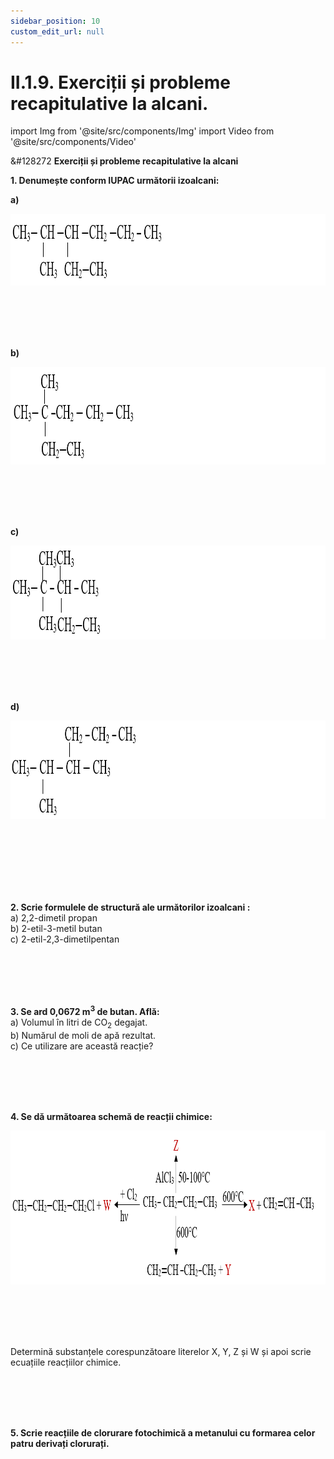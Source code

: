 ```yaml
---
sidebar_position: 10
custom_edit_url: null
---
```


# II.1.9. Exerciții și probleme recapitulative la alcani.


import Img from '@site/src/components/Img'
import Video from '@site/src/components/Video'





<div class="alert alert--warning" role="alert">

&#128272 **Exerciții și probleme recapitulative la alcani**

**1. Denumește conform IUPAC următorii izoalcani:**

**a)**


<Img className="img-responsive4" src="chimie/clasa10/capitolul2/II-1-8-exercitii-si-probleme-recapitulative-la-alcani-poza1-exercitiul1-pct-a-izoalcan1.png" width="1000" height="115" lazy={false} />

<br></br>
<br></br>

**b)**


<Img className="img-responsive4" src="chimie/clasa10/capitolul2/II-1-8-exercitii-si-probleme-recapitulative-la-alcani-poza2-exercitiul1-pct-b-izoalcan2.png" width="1000" height="156" lazy={false} />

<br></br>
<br></br>


**c)**


<Img className="img-responsive4" src="chimie/clasa10/capitolul2/II-1-8-exercitii-si-probleme-recapitulative-la-alcani-poza3-exercitiul1-pct-c-izoalcan3.png" width="1000" height="150" lazy={false} />

<br></br>
<br></br>


**d)**


<Img className="img-responsive4" src="chimie/clasa10/capitolul2/II-1-8-exercitii-si-probleme-recapitulative-la-alcani-poza4-exercitiul1-pct-d-izoalcan4.png" width="1000" height="157" lazy={false} />

<br></br>
<br></br>
<br></br>


**2. Scrie formulele de structură ale următorilor izoalcani :**   
a) 2,2-dimetil propan    
b) 2-etil-3-metil butan    
c) 2-etil-2,3-dimetilpentan



<br></br>
<br></br>



**3. Se ard 0,0672 m<sup>3</sup> de butan. Află:**   
a) Volumul în litri de CO<sub>2</sub> degajat.    
b) Numărul de moli de apă rezultat.    
c) Ce utilizare are această reacție?



<br></br>
<br></br>



**4. Se dă următoarea schemă de reacții chimice:**


<Img className="img-responsive4" src="chimie/clasa10/capitolul2/II-1-8-exercitii-si-probleme-recapitulative-la-alcani-poza5-exercitiul4-se-da-schema-de-reactii-chimice.png" width="1000" height="246" />

<br></br>
<br></br>

Determină substanțele corespunzătoare literelor X, Y, Z și W și apoi scrie ecuațiile reacțiilor chimice.


<br></br>
<br></br>

**5. Scrie reacțiile de clorurare fotochimică a metanului cu formarea celor patru derivați clorurați.**





</div>



